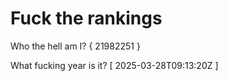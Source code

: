 # Fuck the rankings

Who the hell am I?
{ 21982251 }

What fucking year is it?
[ 2025-03-28T09:13:20Z ]
